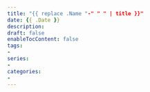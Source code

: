 ```yaml
---
title: "{{ replace .Name "-" " " | title }}"
date: {{ .Date }}
description:
draft: false
enableTocContent: false
tags:
-
series:
-
categories:
-
---
```

